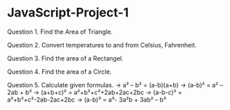 # JavaScript-Project-1
Question 1. Find the Area of Triangle. 

Question 2. Convert temperatures to and from Celsius, Fahrenheit.

Question 3. Find the area of a Rectangel.

Question 4. Find the area of a Circle.

Question 5. Calculate given formulas.
            -> a² – b² = (a-b)(a+b)
            -> (a-b)² = a² – 2ab + b² 
            -> (a+b+c)² = a²+b²+c²+2ab+2ac+2bc
            -> (a-b-c)² = a²+b²+c²-2ab-2ac+2bc 
            -> (a-b)³ = a³- 3a²b + 3ab² – b³
